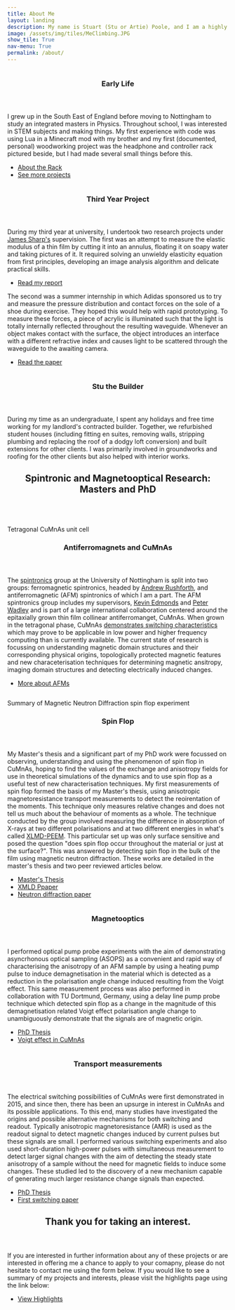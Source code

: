 ```yaml
---
title: About Me
layout: landing
description: My name is Stuart (Stu or Artie) Poole, and I am a highly practical and well-rounded physicist, having studied antiferromagnetic spintronics and magnetooptics for my PhD (viva pending) at the University of Nottingham. During the PhD, I discovered that designing new equipment, setting up new experiments and doing these experiments is the most enjoyable part for me. Therefore, I am aiming to adopt a role as a technician or to work in equipment/instrument design with the aim of contributing to science in ways I am most suited to. I have undertaken many personal projects involving mechanical design, electronics and programming in various languages, and I am always willing to jump in the deep end to learn new practical skills. With access to my dad's workshop and some tools of my own, I undertake woodworking projects as a hobby and have worked as an assistant to a builder/joiner and renovated houses and built extensions, developing a very board suite of skills and varied understanding of how things work, which have been demonstrated as remarkable applicable to the laboratory environment. 
image: /assets/img/tiles/MeClimbing.JPG
show_tile: True
nav-menu: True
permalink: /about/
---
```


<!-- Main -->
<div id="main">

<!-- Two -->
<section id="two" class="spotlights">
	<section>
		<a href="/projects/peripheral_rack_images/" class="image">
			<img src="{% link /assets/img/projects/rack/01 - Final Product.jpg %}" alt="" data-position="center center" />
		</a>
		<div class="content">
			<div class="inner">
				<header class="major">
					<h3>Early Life</h3>
				</header>
				<p> I grew up in the South East of England before moving to Nottingham to study an 
                integrated masters in Physics. Throughout school, I was interested in STEM subjects and making things. 
                My first experience with code was using Lua in a Minecraft mod with my brother and my first (documented, 
                personal) woodworking project was the headphone and controller rack pictured beside, but I had made 
                several small things before this. </p>
				<ul class="actions">
					<li><a href="/projects/peripheral_rack/" class="button">About the Rack</a></li>
					<li><a href="/projects/" class="button">See more projects</a></li>
				</ul>
			</div>
		</div>
	</section>
	<section>
		<a href="/research/thin_film/" class="image">
			<img src="{% link assets/img/research/thin/newWrinkledImage-39-66-a=39-b=90.png %}" alt="" data-position="center center" />
		</a>
		<div class="content">
			<div class="inner">
				<header class="major">
					<h3>Third Year Project</h3>
				</header>
				<p>During my third year at university, I undertook two research projects under 
				<a href="https://twitter.com/JamesSSharp" target="_blank">James Sharp's</a> supervision. The first was an attempt to 
				measure the elastic modulus of a thin film by cutting it into an annulus, floating it on soapy water and
				 taking pictures of it. It required solving an unwieldy elasticity equation from first principles, 
				 developing an image analysis algorithm and delicate practical skills.</p>
				<ul class="actions">
					<li><a href="assets/pdfs/Thin Film Wrinkling.pdf" target="_blank" class="button"><span class="fas fa-file-pdf"></span>Read my report</a></li>
				</ul>
                <p>The second was a summer internship in which Adidas sponsored us to try and measure the pressure 
                distribution and contact forces on the sole of a shoe during exercise. They hoped this would help with 
                rapid prototyping. To measure these forces, a piece of acrylic is illuminated such that the light is 
                totally internally reflected throughout the resulting waveguide. Whenever an object makes contact with 
                the surface, the object introduces an interface with a different refractive index and causes light to 
                be scattered through the waveguide to the awaiting camera. </p>
                <ul class="actions">
                    <li><a href="https://journals.aps.org/prapplied/abstract/10.1103/PhysRevApplied.10.034051" target="_blank" class="button"><span class="fas fa-link"></span>Read the paper</a></li>
                </ul>
			</div>
		</div>
	</section>
	<section>
		<a href="generic.html" class="image">
			<img src="{% link assets/img/workshop.jpg %}" alt="" data-position="top center" />
		</a>
		<div class="content">
			<div class="inner">
				<header class="major">
					<h3>Stu the Builder</h3>
				</header>
				<p>During my time as an undergraduate, I spent any holidays and free time working for my landlord's 
				contracted builder. Together, we refurbished student houses (including fitting en suites, removing 
				walls, stripping plumbing and replacing the roof of a dodgy loft conversion) and built extensions for 
				other clients. I was primarily involved in groundworks and roofing for the other clients but also helped
				 with interior works.</p>
			</div>
		</div>
	</section>
</section>

<!-- Three -->
<section id="three" class="spotlights">
	<div class="inner">
		<header class="major">
			<h2>Spintronic and Magnetooptical Research: Masters and PhD</h2>
		</header>
	</div>
</section>

<!-- Four -->
<section id="four" class="spotlights">
	<section>
		<span class="image">
			<img src="{% link assets/img/research/spinflop/CuMnAs.png%}" alt="" data-position="center center" />
            <p class="align-center"> Tetragonal CuMnAs unit cell</p>
		</span>
		<div class="content">
			<div class="inner">
				<header class="major">
					<h3>Antiferromagnets and CuMnAs</h3>
				</header>
				<p> The <a href="https://en.wikipedia.org/wiki/Spintronics">spintronics</a> group at the University of 
				Nottingham is split into two groups: ferromagnetic spintronics, headed by 
				<a href="https://www.nottingham.ac.uk/physics/people/andrew.rushforth">Andrew Rushforth</a>, and 
				antiferromagnetic (AFM) spintronics of which I am a part. The AFM spintronics group includes my supervisors, 
				<a href="https://www.nottingham.ac.uk/Physics/People/kevin.edmonds">Kevin Edmonds</a> and
				 <a href="https://www.nottingham.ac.uk/physics/people/peter.wadley">Peter Wadley</a> and is part of a 
				 large international collaboration centered around the epitaxially grown thin film collinear antiferromanget, CuMnAs. When grown in the tetragonal phase, 
				CuMnAs <a href="https://scholar.google.com/scholar?cluster=1087947713284700550&hl=en&as_sdt=0,5">demonstrates 
				switching characteristics</a> which may prove to be applicable in low power and higher frequency 
				computing than is currently available. The current state of research is focussing on understanding magnetic domain structures and their corresponding physical origins, topologically protected magnetic features and new characeterisation techniques for determining magnetic ansitropy, imaging domain structures and detecting electrically induced changes.</p>
				<ul class="actions">
					<li><a href="https://scholar.google.com/citations?user=ae7B7ukAAAAJ&hl=en&oi=ao" class="button" target="_blank"><span class="fas fa-link"></span>More about AFMs</a></li>
				</ul>   
			</div>
		</div>
	</section>
	<section>
		<span class="image">
			<img src="{% link assets/img/research/spinflop/neutronssummary.png %}" alt="" data-position="center center" />
            <p class="align-center"> Summary of Magnetic Neutron Diffraction spin flop experiment</p>
		</span>
		<div class="content">
			<div class="inner">
				<header class="major">
					<h3>Spin Flop</h3>
				</header>
				<p> My Master's thesis and a significant part of my PhD work were focussed on observing, understanding and using the phenomenon of spin flop in CuMnAs, hoping to find the values of the exchange and anisotropy fields for use in theoretical simulations of the dynamics and to use spin flop as a useful test of new characterisation techniques. My first measurements of spin flop formed the basis of my Master's thesis, using anisotropic magnetoresistance transport measurements to detect the reoirentation of the moments. This technique only measures relative changes and does not tell us much about the behaviour of moments as a whole. The technique conducted by the group involved measuring the difference in absorption of X-rays at two different polarisations and at two different energies in what's called <a target="_blank" href="https://www.diamond.ac.uk/Instruments/Techniques/Spectroscopy/XMLD.html">XLMD-PEEM</a>. This particular set up was only surface sensitive and posed the question "does spin flop occur throughout the material or just at the surface?". This was answered by detecting spin flop in the bulk of the film using magnetic neutron diffraction. These works are detailed in the master's thesis and two peer reviewed articles below.</p>
                <ul class="actions">
                    <li><a href="assets/pdf/spin_flop.pdf/" class="button"><span class="fas fa-file-pdf"></span>Master's Thesis</a></li>
                    <li><a href="https://scholar.google.com/scholar?cluster=17203867773406290981&hl=en&as_sdt=0,5" target="_blank" class="button"><span class="fas fa-link"></span>XMLD Ppaper</a></li>
                    <li><a href="https://scholar.google.com/scholar?cluster=17203867773406290981&hl=en&as_sdt=0,5" target="_blank" class="button"><span class="fas fa-link"></span>Neutron diffraction paper</a></li>
                </ul>
			</div>
		</div>
	</section>
	<section>
		<span class="image">
			<img src="{% link assets/img/research/optics/research2.jpg %}" alt="" data-position="center center" />
            <p class="align-center"> </p>
		</span>
		<div class="content">
			<div class="inner">
				<header class="major">
					<h3>Magnetooptics</h3>
				</header>
				<p> I performed optical pump probe experiments with the aim of demonstrating asyncrhonous optical sampling (ASOPS) as a convenient and rapid way of characterising the anisotropy of an AFM sample by using a heating pump pulse to induce demagnetisation in the material which is detected as a reduction in the polarisation angle change induced resulting from the Voigt effect. This same measurement process was also performed in collaboration with TU Dortmund, Germany, using a delay line pump probe technique which detected spin flop as a change in the magnitude of this demagnetisation related Voigt effect polarisation angle change to unambiguously demonstrate that the signals are of magnetic origin.</p>
                <ul class="actions">
                    <li><a href="assets/pdf/Thesis.pdf/" class="button"><span class="fas fa-file-pdf"></span>PhD Thesis</a></li>
                    <li><a href="https://arxiv.org/ftp/arxiv/papers/1608/1608.01941.pdf" target="_blank" class="button"><span class="fas fa-link"></span>Voigt effect in CuMnAs</a></li>
                </ul>
			</div>
		</div>
	</section>
	<section>
		<span class="image">
			<img src="{% link assets/img/research/transport/transport.jpg %}" alt="" data-position="center center" />
            <p class="align-center"> </p>
		</span>
		<div class="content">
			<div class="inner">
				<header class="major">
					<h3>Transport measurements</h3>
				</header>
				<p> The electrical switching possibilities of CuMnAs were first demonstrated in 2015, and since then, there has been an upsurge in interest in CuMnAs and its possible applications. To this end, many studies have investigated the origins and possible alternative mechanisms for both switching and readout. Typically anisotropic magnetoresistance (AMR) is used as the readout signal to detect magnetic changes induced by current pulses but these signals are small. I performed various switching experiments and also used short-duration high-power pulses with simultaneous measurement to detect larger signal changes with the aim of detecting the steady state anisotropy of a sample without the need for magnetic fields to induce some changes. These studied led to the discovery of a new mechanism capable of generating much larger resistance change signals than expected.</p>
                <ul class="actions">
                    <li><a href="assets/pdf/Thesis.pdf/" class="button"><span class="fas fa-file-pdf"></span>PhD Thesis</a></li>
                    <li><a href="assets/pdf/Thesis.pdf/" class="button"><span class="fas fa-link"></span>First switching paper</a></li>
                </ul>
			</div>
		</div>
	</section>

</section>

<!-- Closing remarks -->
<section id="five">
	<div class="inner">
		<header class="major">
			<h2>Thank you for taking an interest.</h2>
		</header>
		<p>If you are interested in further information about any of these projects or are interested in offering me a chance to apply to your comapny, please do not hesitate to contact me using the form below. If you would like to see a summary of my projects and interests, please visit the highlights page using the link below:</p>
		<ul class="actions">
			<li><a href="/highlights/" class="button next"> View Highlights</a></li>
		</ul>
	</div>
</section>

</div>
